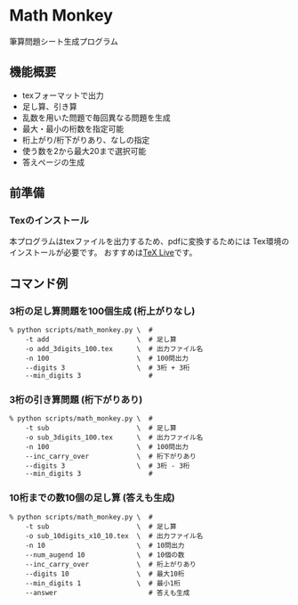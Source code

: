 # Math Monkey

筆算問題シート生成プログラム

## 機能概要

* texフォーマットで出力
* 足し算、引き算
* 乱数を用いた問題で毎回異なる問題を生成
* 最大・最小の桁数を指定可能
* 桁上がり/桁下がりあり、なしの指定
* 使う数を2から最大20まで選択可能
* 答えページの生成

## 前準備

### Texのインストール
本プログラムはtexファイルを出力するため、pdfに変換するためには
Tex環境のインストールが必要です。
おすすめは[TeX Live](https://texwiki.texjp.org/?TeX%20Live)です。

## コマンド例
### 3桁の足し算問題を100個生成 (桁上がりなし)
```
% python scripts/math_monkey.py \  # 
    -t add                      \  # 足し算
    -o add_3digits_100.tex      \  # 出力ファイル名
    -n 100                      \  # 100問出力
    --digits 3                  \  # 3桁 + 3桁
    --min_digits 3                 #
```

### 3桁の引き算問題 (桁下がりあり)
```
% python scripts/math_monkey.py \  # 
    -t sub                      \  # 足し算
    -o sub_3digits_100.tex      \  # 出力ファイル名
    -n 100                      \  # 100問出力
    --inc_carry_over            \  # 桁下がりあり
    --digits 3                  \  # 3桁 - 3桁
    --min_digits 3                 #
```

### 10桁までの数10個の足し算 (答えも生成)
```
% python scripts/math_monkey.py \  # 
    -t sub                      \  # 足し算
    -o sub_10digits_x10_10.tex  \  # 出力ファイル名
    -n 10                       \  # 10問出力
    --num_augend 10             \  # 10個の数
    --inc_carry_over            \  # 桁上がりあり
    --digits 10                 \  # 最大10桁
    --min_digits 1              \  # 最小1桁
    --answer                       # 答えも生成
```
